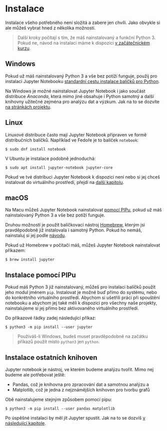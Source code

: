 # Instalace

Instalace všeho potřebného není složitá a zabere jen chvíli. Jako obvykle si ale můžeš
vybrat hned z několika možností.

> Další kroky počítají s tím, že máš nainstalovaný a funkční Python 3.
Pokud ne, návod na instalaci máme k dispozici [v začátečnickém kurzu](https://naucse.python.cz/course/pyladies/sessions/install/).

## Windows

Pokud už máš nainstalovaný Python 3 a vše bez potíží funguje, použij pro instalaci
Jupyter Notebooku [standardní cestu instalace balíčků pro Python](#instalace-pomocí-pipu).

Na Windows je možné nainstalovat Jupyter Notebook i jako součást distribuce
*Anaconda*, která mimo jiné obsahuje i Python samotný a další knihovny užitečné
zejména pro analýzu dat a výzkum. Jak na to se dozvíte [na stránkách projektu](https://www.anaconda.com/download/).

## Linux

Linuxové distribuce často mají Jupyter Notebook připraven ve formě distribučních
balíčků. Například ve Fedoře je to balíček `notebook`:

```shell
$ sudo dnf install notebook
```

V Ubuntu je instalace podobně jednoduchá:

```shell
$ sudo apt install jupyter-notebook jupyter-core
```

Pokud ve tvé distribuci Jupyter Notebook k dispozici není nebo si jej chceš
instalovat do virtuálního prostředí, přejdi na [další kapitolu](#instalace-pomocí-pipu).

## macOS

Na Macu můžeš Jupyter Notebook nainstalovat [pomocí PIPu](#instalace-pomocí-pipu),
pokud už máš nainstalovaný Python 3 a vše bez potíží funguje.

Druhou možností je použít balíčkovací nástroj [Homebrew](https://brew.sh/index_cs),
kterým jsi pravděpodobně již instalovala i samotný Python. Pokud ho nemáš, nainstaluj
si jej podle [návodu](https://brew.sh/index_cs#install).

Pokud už Homebrew v počítači máš, můžeš Jupyter Notebook nainstalovat příkazem:

```shell
$ brew install jupyter
```

## Instalace pomocí PIPu

Pokud máš Python 3 již nainstalovaný, můžeš pro instalaci balíčků použít jeho
modul jménem `pip`. Instalovat je možné buď přímo do systému, nebo do konkrétního
virtuálního prostředí. Abychom si ušetřili práci při spouštění notebooku
a abychom jej také měli k dispozici pro všechny naše projekty, nainstalujeme si
jej přímo bez aktivovaného virtuálního prostředí.

Do příkazové řádky zadej následující příkaz:

```shell
$ python3 -m pip install --user jupyter
```

> Používáš-li Windows, budeš muset pravděpodobně na začátku příkazů použít místo
`python3` jen `python`.

## Instalace ostatních knihoven

Jupyter notebook je nástroj, ve kterém budeme analýzu tvořit. Mimo nej budeme
ale potřebovat ještě:

* Pandas, což je knihovna pro zpracování dat a samotnou analýzu a
* Matplotlib, což je jedna z nejznámějších knihoven pro tvorbu grafů

Obě nainstalujeme stejným způsobem pomocí pipu:

```shell
$ python3 -m pip install --user pandas matplotlib
```

Po úspěšné instalaci by měl jít Jupyter spustit. Jak na to se dozvíš
[v následující kapitole](./jupyter&#32;notebook.md).
